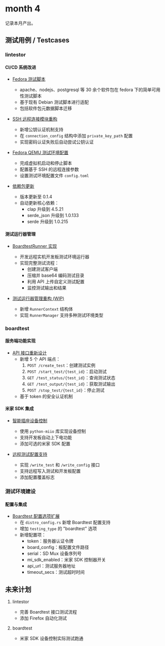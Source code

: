 # month 4

记录本月产出。

## 测试用例 / Testcases

### lintestor

#### CI/CD 系统改进
- [Fedora 测试脚本](https://github.com/255doesnotexist/lintestor/commit/0977b319bf0b2bd6c1ed192ec6c4ac42baea7a4b)
  - apache、nodejs、postgresql 等 30 余个软件包在 fedora 下的简单可用性测试脚本
  - 基于现有 Debian 测试脚本进行适配
  - 包括软件包元数据脚本迁移

- [SSH 远程连接模块重构](https://github.com/255doesnotexist/lintestor/commit/0052a55)
  - 新增公钥认证机制支持
  - 在 `connection_config` 结构中添加 `private_key_path` 配置
  - 实现密码认证失败后自动尝试公钥认证

- [Fedora QEMU 测试环境配置](https://github.com/255doesnotexist/lintestor/commit/4d488aa)
  - 完成虚拟机启动和停止脚本
  - 配置基于 SSH 的远程连接参数
  - 设置测试环境配置文件 `config.toml`

- [依赖包更新](https://github.com/255doesnotexist/lintestor/commit/d090e84)
  - 版本更新至 0.1.4
  - 自动更新核心依赖：
    - clap 升级到 4.5.21
    - serde_json 升级到 1.0.133
    - serde 升级到 1.0.215

#### 测试运行器管理
- [BoardtestRunner 实现](https://github.com/255doesnotexist/lintestor/commit/0cef170)
  - 开发远程实机开发板测试环境运行器
  - 实现完整测试流程：
    - 创建测试客户端
    - 压缩并 base64 编码测试目录
    - 利用 API 上传自定义测试配置
    - 监控测试输出和结果

- [测试运行器管理重构 (WIP)](https://github.com/255doesnotexist/lintestor/commit/e833115)
  - 新增 `RunnerContext` 结构体
  - 实现 `RunnerManager` 支持多种测试环境类型

### boardtest

#### 服务端功能实现
- [API 接口重新设计](https://github.com/255doesnotexist/boardtest/commit/c5a823d4c7ce2cb4881ded1c5b5a63f00981933b)
  - 新增 5 个 API 端点：
    1. `POST /create_test`：创建测试实例
    2. `POST /start_test/{test_id}`：启动测试
    3. `GET /test_status/{test_id}`：查询测试状态
    4. `GET /test_output/{test_id}`：获取测试输出
    5. `POST /stop_test/{test_id}`：停止测试
  - 基于 token 的安全认证机制

#### 米家 SDK 集成
- [智能插座设备控制](https://github.com/255doesnotexist/boardtest/commit/0ca8add)
  - 使用 `python-miio` 库实现设备控制
  - 支持开发板自动上下电功能
  - 添加可选的米家 SDK 配置

- [远程测试配置支持](https://github.com/255doesnotexist/boardtest/commit/7fde519)
  - 实现 `/write_test` 和 `/write_config` 接口
  - 支持远程写入测试和开发板配置
  - 添加配置覆盖标志

### 测试环境建设

#### 配置与集成
- [Boardtest 配置选项扩展](https://github.com/255doesnotexist/lintestor/commit/a664d5a)
  - 在 `distro_config.rs` 新增 Boardtest 配置支持
  - 增加 `testing_type` 的 "boardtest" 选项
  - 新增配置项：
    - token：服务器认证令牌
    - board_config：板配置文件路径
    - serial：SD Mux 设备序列号
    - mi_sdk_enabled：米家 SDK 控制器开关
    - api_url：测试服务器地址
    - timeout_secs：测试超时时间

## 未来计划

1. lintestor
   - 完善 Boardtest 接口测试流程
   - 添加 Firefox 自动化测试

2. boardtest
   - 米家 SDK 设备控制实际测试跑通
